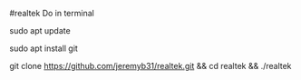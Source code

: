 #realtek
Do in terminal

sudo apt update

sudo apt install git

 git clone https://github.com/jeremyb31/realtek.git && cd realtek && ./realtek
